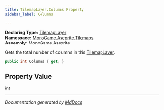 ```yaml
---
title: TilemapLayer.Columns Property
sidebar_label: Columns

---
```


**Declaring Type:** [TilemapLayer](../)  
**Namespace:** [MonoGame.Aseprite.Tilemaps](../../)  
**Assembly:** MonoGame.Aseprite

Gets the total number of columns in this [TilemapLayer](../).

```csharp
public int Columns { get; }
```

## Property Value

int

___

*Documentation generated by [MdDocs](https://github.com/ap0llo/mddocs)*
